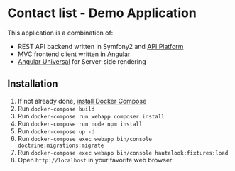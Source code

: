 Contact list - Demo Application
===============================

This application is a combination of:
* REST API backend written in Symfony2 and [API Platform](https://api-platform.com/)
* MVC frontend client written in [Angular](https://angular.io/)
* [Angular Universal](https://angular.io/guide/universal) for Server-side rendering

Installation
------------
1. If not already done, [install Docker Compose](https://docs.docker.com/compose/install/)
2. Run `docker-compose build`
3. Run `docker-compose run webapp composer install`
4. Run `docker-compose run node npm install`
5. Run `docker-compose up -d`
6. Run `docker-compose exec webapp bin/console doctrine:migrations:migrate`
7. Run `docker-compose exec webapp bin/console hautelook:fixtures:load`
8. Open `http://localhost` in your favorite web browser